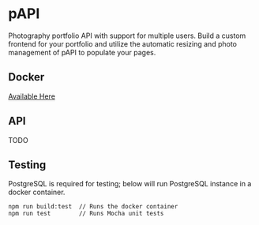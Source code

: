 # pAPI

Photography portfolio API with support for multiple users. Build a custom frontend for your portfolio and utilize the automatic resizing and photo management of pAPI to populate your pages.

## Docker
[Available Here](https://hub.docker.com/r/naheitsch/papi)

## API

TODO

## Testing

PostgreSQL is required for testing; below will run PostgreSQL instance in a docker container.

```
npm run build:test  // Runs the docker container
npm run test        // Runs Mocha unit tests
```